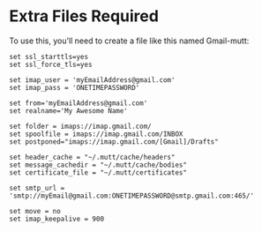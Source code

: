 # Extra Files Required

To use this, you'll need to create a file like this named Gmail-mutt:

```
set ssl_starttls=yes
set ssl_force_tls=yes

set imap_user = 'myEmailAddress@gmail.com'
set imap_pass = 'ONETIMEPASSWORD'

set from='myEmailAddress@gmail.com'
set realname='My Awesome Name'

set folder = imaps://imap.gmail.com/
set spoolfile = imaps://imap.gmail.com/INBOX
set postponed="imaps://imap.gmail.com/[Gmail]/Drafts"

set header_cache = "~/.mutt/cache/headers"
set message_cachedir = "~/.mutt/cache/bodies"
set certificate_file = "~/.mutt/certificates"

set smtp_url = 'smtp://myEmail@gmail.com:ONETIMEPASSWORD@smtp.gmail.com:465/'

set move = no
set imap_keepalive = 900
```
